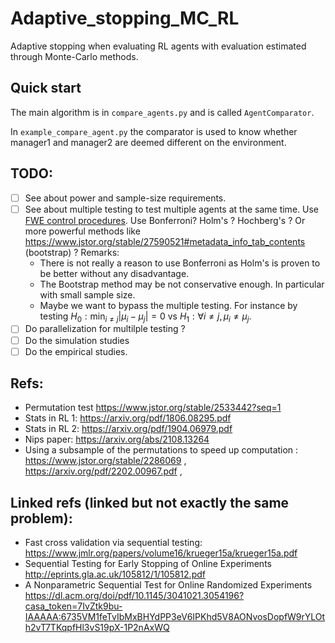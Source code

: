 # Adaptive_stopping_MC_RL

Adaptive stopping when evaluating RL agents with evaluation estimated through Monte-Carlo methods.

## Quick start

The main algorithm is in `compare_agents.py` and is called `AgentComparator`.

In `example_compare_agent.py` the comparator is used to know whether manager1 and manager2 are deemed different on the environment.



## TODO:
- [ ] See about power and sample-size requirements.
- [ ] See about multiple testing to test multiple agents at the same time. Use [FWE control procedures](https://en.wikipedia.org/wiki/Family-wise_error_rate). Use Bonferroni? Holm's ? Hochberg's ? Or more powerful methods like https://www.jstor.org/stable/27590521#metadata_info_tab_contents (bootstrap) ?
Remarks: 
    - There is not really a reason to use Bonferroni as Holm's is proven to be better without any disadvantage. 
    - The Bootstrap method may be not conservative enough. In particular with small sample size.
    - Maybe we want to bypass the multiple testing. For instance by testing $H_0: \min_{i \neq j}|\mu_i - \mu_j|=0$ vs $H_1: \forall i\neq j, \, \mu_i \neq \mu_j$.
- [ ] Do parallelization for multilple testing ?
- [ ] Do the simulation studies
- [ ] Do the empirical studies.

## Refs:
- Permutation test https://www.jstor.org/stable/2533442?seq=1
- Stats in RL 1: https://arxiv.org/pdf/1806.08295.pdf
- Stats in RL 2: https://arxiv.org/pdf/1904.06979.pdf
- Nips paper: https://arxiv.org/abs/2108.13264
- Using a subsample of the permutations to speed up computation : https://www.jstor.org/stable/2286069 , https://arxiv.org/pdf/2202.00967.pdf , 


## Linked refs (linked but not exactly the same problem):
- Fast cross validation via sequential testing: https://www.jmlr.org/papers/volume16/krueger15a/krueger15a.pdf
- Sequential Testing for Early Stopping of Online Experiments http://eprints.gla.ac.uk/105812/1/105812.pdf
- A Nonparametric Sequential Test for Online Randomized Experiments https://dl.acm.org/doi/pdf/10.1145/3041021.3054196?casa_token=7IvZtk9bu-IAAAAA:6735VM1feTvIbMxBHYdPP3eV6IPKhd5V8AONvosDopfW9rYLOth2vT7TKqpfHl3vS19pX-1P2nAxWQ
